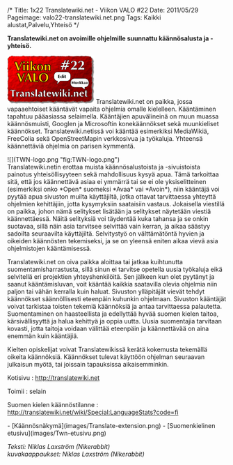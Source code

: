 /*
Title: 1x22 Translatewiki.net - Viikon VALO #22
Date: 2011/05/29
Pageimage: valo22-translatewiki.net.png
Tags: Kaikki alustat,Palvelu,Yhteisö
*/

**Translatewiki.net on avoimille ohjelmille suunnattu käännösalusta ja
-yhteisö.**

![](images/valo22-translatewiki.net.png "fig:valo22-translatewiki.net.png")
Translatewiki.net on paikka, jossa vapaaehtoiset kääntävät vapaita
ohjelmia omalle kielelleen. Kääntäminen tapahtuu pääasiassa selaimella.
Kääntäjien apuvälineinä on muun muassa käännösmuisti, Googlen ja
Microsoftin konekäännökset sekä muunkieliset käännökset.
Translatewiki.netissä voi kääntää esimerkiksi MediaWikiä, FreeColia sekä
OpenStreetMapin verkkosivua ja työkaluja. Yhteensä käännettäviä ohjelmia
on parisen kymmentä.

<div class="rightimage" markdown="1">
![](TWN-logo.png "fig:TWN-logo.png")
</div>
Translatewiki.netin erottaa muista
käännösalustoista ja -sivuistoista painotus yhteisöllisyyteen sekä
mahdollisuus kysyä apua. Tämä tarkoittaa sitä, että jos käännettävä
asiaa ei ymmärrä tai se ei ole yksiselitteinen (esimerkiksi onko *Open*
suomeksi *Avaa* vai *Avoin*), niin kääntäjä voi pyytää apua sivuston
muilta käyttäjiltä, jotka ottavat tarvittaessa yhteyttä ohjelmien
kehittäjiin, jotta kysymyksiin saataisiin vastaus. Jokaisella viestillä
on paikka, johon nämä selitykset lisätään ja selitykset näytetään
viestiä käännettäessä. Näitä selityksiä voi täydentää kuka tahansa ja se
onkin suotavaa, sillä näin asia tarvitsee selvittää vain kerran, ja
aikaa säästyy sadoilta seuraavilta käyttäjiltä. Selvitystyö on
välttämätöntä hyvien ja oikeiden käännösten tekemiseksi, ja se on
yleensä eniten aikaa vievä asia ohjelmistojen kääntämisessä.

Translatewiki.net on oiva paikka aloittaa tai jatkaa kuihtunutta
suomentamisharrastusta, sillä sinun ei tarvitse opetella uusia työkaluja
eikä selvitellä eri projektien yhteyshenkilöitä. Sen jälkeen kun olet
pyytänyt ja saanut kääntämisluvan, voit kääntää kaikkia saatavilla
olevia ohjelmia niin paljon tai vähän kerralla kuin haluat. Sivuston
ylläpitäjät vievät tehdyt käännökset säännöllisesti eteenpäin kuhunkin
ohjelmaan. Sivuston kääntäjät voivat tarkistaa toisten tekemiä
käännöksiä ja antaa tarvittaessa palautetta. Suomentaminen on
haasteellista ja edellyttää hyvää suomen kielen taitoa, kärsivällisyyttä
ja halua kehittyä ja oppia uutta. Uusia suomentajia tarvitaan kovasti,
jotta taitoja voidaan välittää eteenpäin ja käännettävää on aina enemmän
kuin kääntäjiä.

Kielten opiskelijat voivat Translatewikissä kerätä kokemusta tekemällä
oikeita käännöksiä. Käännökset tulevat käyttöön ohjelman seuraavan
julkaisun myötä, tai joissain tapauksissa aikaisemminkin.

Kotisivu
:   <http://translatewiki.net>

Toimii
:   selain

Suomen kielen käännöstilanne
:   <http://translatewiki.net/wiki/Special:LanguageStats?code=fi>

<div class="psgallery" markdown="1">
-   [Käännösnäkymä](images/Translate-extension.png)
-   [Suomenkielinen etusivu](images/Twn-etusivu.png)‎
</div>

*Teksti: Niklas Laxström (Nikerabbit)* <br />
*kuvakaappaukset: Niklas Laxström (Nikerabbit)*
